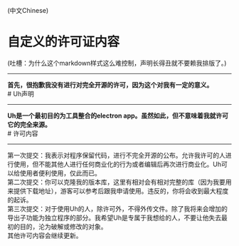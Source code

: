 (中文Chinese)
# 自定义的许可证内容
(吐槽：为什么这个markdown样式这么难控制，声明长得丑就不要赖我排版了。)
<hr/>
<strong>首先，很抱歉我没有进行对完全开源的许可，因为这个对我有一定的意义。</strong><br/>
# Uh声明<hr/>
<strong>Uh是一个最初目的为工具整合的electron app。虽然如此，但不意味着我就许可它的完全来源。</strong><br/>
# 许可内容<hr/>
  第一次提交：我表示对程序保留代码，进行不完全开源的公布。允许我许可的人进行使用，但不能其他人进行任何商业化的行为或者编辑后再次进行商业化。Uh可以给使用者便利使用，仅此而已。<br/>
  第二次提交：你可以克隆我的版本库，这里有相对会有相对完整的库（因为我要用来提供下载地址），游客可以参考后跟我申请使用。违反的，你将会收到最大程度的起诉。<br/>
  第三次提交：对于使用Uh的人，除许可外，不得外传文件。除了我将来会增加的导出子功能为独立程序的部分。我希望Uh是专属于我想给的人，不要让他失去最初的目的，沦为破解或修改的对象。<br/>
    其他许可内容会继续更新。
